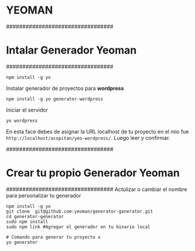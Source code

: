 # YEOMAN

#################################
# Intalar Generador Yeoman
#################################
	
	npm install -g yo

Instalar generador de proyectos para **wordpress**
	
	npm install -g yo generator-wordpress

Iniciar el servidor

	yo wordpress

En esta face debes de asignar la URL localhost de tu proyecto
en el mio fue `http://localhost/acopitan/yeo-wordpress/`.
Luego leer y confirmar.

#################################
# Crear tu propio Generador Yeoman
#################################
Actulizar o cambiar el nombre para personalizar tu generador

	npm install -g yo
	git clone  git@github.com:yeoman/generator-generator.git
	cd generator-generator
	sudo npm install
	sudo npm link #Agregar el generador en tu binario local

	# Comando para generar tu proyecto x
	yo generator